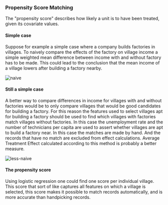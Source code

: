 ### Propensity Score Matching

The "propensity score" describes how likely a unit is to have been treated, given its covariate values. 
#### Simple case
Suppose for example a simple case where a company builds factories in villages. To naively compare the effects of the factory on village income a simple weighted mean difference between income with and without factory has to be made. This could lead to the conclusion that the mean income of a village lowers after building a factory nearby.

![naive](https://github.com/user-attachments/assets/779a2a92-69d3-412c-9985-0b2406054fab)

#### Still a simple case

A better way to compare differences in income for villages with and without factories would be to only compare villages that would be good candidates for building a factory. For this reason the features used to select villages apt for building a factory should be used to find which villages with factories match villages without factories. In this case the unemployment rate and the number of technicians per capita are used to assert whether villages are apt to build a factory near. In this case the matches are made by hand. And the records that have no match are excluded from effect calculations. Average Treatment Effect calculated according to this method is probably a better measure.

![less-naive](https://github.com/user-attachments/assets/191190a7-d5a9-4010-9d9b-dc6f910e5ce6)


#### The propensity score

Using logistic regression one could find one score per individual village. This score that sort of like captures all features on which a village is selected, this score makes it possible to match records automatically, and is more accurate than handpicking records.










